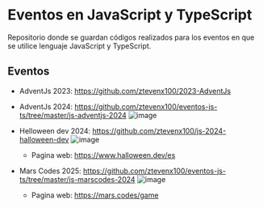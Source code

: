 # Eventos en JavaScript y TypeScript

Repositorio donde se guardan códigos realizados para los eventos en que se utilice lenguaje JavaScript y TypeScript.

## Eventos
- AdventJs 2023: https://github.com/ztevenx100/2023-AdventJs
- AdventJs 2024: https://github.com/ztevenx100/eventos-js-ts/tree/master/js-adventjs-2024
![image](https://github.com/user-attachments/assets/f928362b-1901-49a2-aff4-ec6fea2cfaba)

- Helloween dev 2024: https://github.com/ztevenx100/js-2024-halloween-dev
![image](https://github.com/user-attachments/assets/0f98fbec-6944-4e95-a274-ff8d99c04b97)

   - Pagina web: https://www.halloween.dev/es 
- Mars Codes 2025: https://github.com/ztevenx100/eventos-js-ts/tree/master/js-marscodes-2024
![image](https://github.com/user-attachments/assets/9fd76201-c0f8-4e44-94ec-1cdf5bf58d1c)

   - Pagina web: https://mars.codes/game
